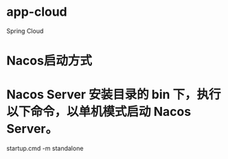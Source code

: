 # app-cloud
 Spring Cloud

# Nacos启动方式
# Nacos Server 安装目录的 bin 下，执行以下命令，以单机模式启动 Nacos Server。
startup.cmd -m standalone